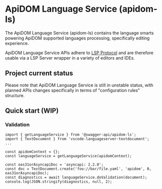 # ApiDOM Language Service (apidom-ls)

The ApiDOM Language Service (apidom-ls) contains the language smarts powering ApiDOM supported languages processing, specifically editing experience. 

ApiDOM Language Service APIs adhere to [LSP Protocol](https://microsoft.github.io/language-server-protocol/) and are therefore usable via a LSP Server wrapper in a variety of editors and IDEs.

## Project current status

Please note that ApiDOM Language Service is still in unstable status, with planned APIs changes specifically in terms of "configuration rules" structure.

## Quick start (WIP)

### Validation

```
import { getLanguageService } from '@swagger-api/apidom-ls';
import { TextDocument } from 'vscode-languageserver-textdocument';
...

const apidomContext = {};
const languageService = getLanguageService(apidomContext);

const oas31orAsyncapiDoc = 'asyncapi: 2.2.0';
const doc = TextDocument.create('foo://bar/file.yaml', 'apidom', 0, oas31orAsyncapiDoc);
const diagnostics = await languageService.doValidation(document);
console.log(JSON.stringify(diagnostics, null, 2);

```

